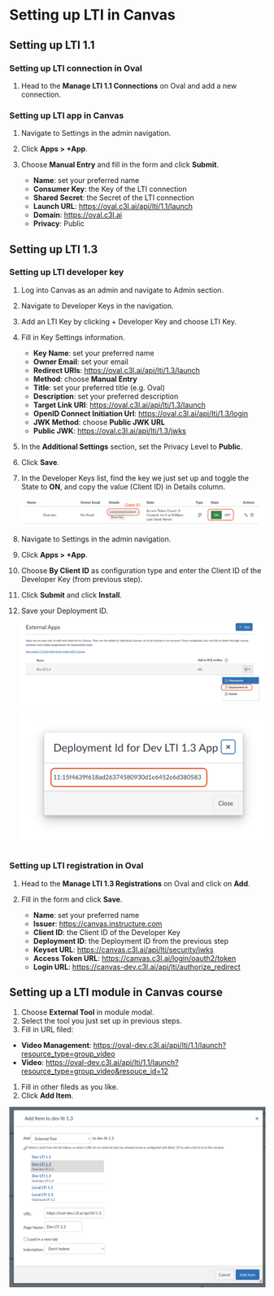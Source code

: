 # Setting up LTI in Canvas

## Setting up LTI 1.1

### Setting up LTI connection in Oval

1. Head to the **Manage LTI 1.1 Connections** on Oval and add a new connection.

### Setting up LTI app in Canvas

1. Navigate to Settings in the admin navigation.
1. Click **Apps > +App**.
1. Choose **Manual Entry** and fill in the form and click **Submit**.

    - **Name**: set your preferred name
    - **Consumer Key**: the Key of the LTI connection
    - **Shared Secret**: the Secret of the LTI connection
    - **Launch URL**: https://oval.c3l.ai/api/lti/1.1/launch
    - **Domain**: https://oval.c3l.ai
    - **Privacy**: Public



## Setting up LTI 1.3

### Setting up LTI developer key

1. Log into Canvas as an admin and navigate to Admin section.
1. Navigate to Developer Keys in the navigation.
1. Add an LTI Key by clicking + Developer Key and choose LTI Key.
1. Fill in Key Settings information.

    - **Key Name**: set your preferred name
    - **Owner Email**: set your email
    - **Redirect URIs**: https://oval.c3l.ai/api/lti/1.3/launch
    - **Method**: choose **Manual Entry**
    - **Title**: set your preferred title (e.g. Oval)
    - **Description**: set your preferred description
    - **Target Link URI**: https://oval.c3l.ai/api/lti/1.3/launch
    - **OpenID Connect Initiation Url**: https://oval.c3l.ai/api/lti/1.3/login
    - **JWK Method**: choose **Public JWK URL**
    - **Public JWK**: https://oval.c3l.ai/api/lti/1.3/jwks

1. In the **Additional Settings** section, set the Privacy Level to **Public**.
1. Click **Save**.
1. In the Developer Keys list, find the key we just set up and toggle the State to **ON**, and copy the value (Client ID) in Details column.

    ![Canvas Developer Keys](./images/canvas-developer-keys.png)

1. Navigate to Settings in the admin navigation.
1. Click **Apps > +App**.
1. Choose **By Client ID** as configuration type and enter the Client ID of the Developer Key (from previous step).
1. Click **Submit** and click **Install**.
1. Save your Deployment ID.

    ![Canvas Deployment ID](./images/canvas-deployment-id.png)

    ![Canvas Deployment ID Modal](./images/canvas-deployment-id-modal.png)

### Setting up LTI registration in Oval

1. Head to the **Manage LTI 1.3 Registrations** on Oval and click on **Add**.
1. Fill in the form and click **Save**.

    - **Name**: set your preferred name
    - **Issuer**: https://canvas.instructure.com
    - **Client ID**: the Client ID of the Developer Key
    - **Deployment ID**: the Deployment ID from the previous step
    - **Keyset URL**: https://canvas.c3l.ai/api/lti/security/jwks
    - **Access Token URL**: https://canvas.c3l.ai/login/oauth2/token
    - **Login URL**: https://canvas-dev.c3l.ai/api/lti/authorize_redirect

## Setting up a LTI module in Canvas course

1. Choose **External Tool** in module modal.
1. Select the tool you just set up in previous steps.
1. Fill in URL filed:

  - **Video Management**: https://oval-dev.c3l.ai/api/lti/1.1/launch?resource_type=group_video
  - **Video**: https://oval-dev.c3l.ai/api/lti/1.1/launch?resource_type=group_video&resouce_id=12

1. Fill in other fileds as you like.
1. Click **Add Item**.

![Canvas LTI Module](./images/canvas-lti-module.png)
